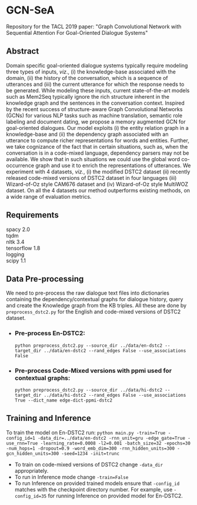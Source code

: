 # GCN-SeA
Repository for the TACL 2019 paper: "Graph Convolutional Network with Sequential Attention For Goal-Oriented Dialogue Systems"

## Abstract
Domain specific goal-oriented dialogue systems typically require modeling three types of inputs, *viz*., (i) the knowledge-base associated with the domain, (ii) the history of the conversation, which is a sequence of utterances and (iii) the current utterance for which the response needs to be generated. While modeling these inputs, current state-of-the-art models such as Mem2Seq typically ignore the rich structure inherent in the knowledge graph and the sentences in the conversation context. Inspired by the recent success of structure-aware Graph Convolutional Networks (GCNs) for various NLP tasks such as machine translation, semantic role labeling and document dating, we propose a memory augmented GCN for goal-oriented dialogues. Our model exploits (i) the entity relation graph in a knowledge-base  and (ii) the dependency graph associated with an utterance to compute richer representations for words and entities. Further, we take cognizance of the fact that in certain situations, such as, when the conversation is in a code-mixed language, dependency parsers may not be available. We show that in such situations we could use the global word co-occurrence graph and use it to enrich the representations of utterances. We experiment with 4 datasets, *viz.*, (i) the modified DSTC2 dataset (ii) recently released code-mixed versions of DSTC2 dataset in four languages (iii) Wizard-of-Oz style CAM676 dataset and (iv) Wizard-of-Oz style MultiWOZ dataset. On all the 4 datasets our method outperforms existing methods, on a wide range of evaluation metrics.

## Requirements
spacy 2.0 <br />
tqdm <br />
nltk 3.4 <br />
tensorflow 1.8 <br />
logging <br />
scipy 1.1 <br />

## Data Pre-processing 
We need to pre-process the raw dialogue text files into dictionaries containing the dependency/contextual graphs for dialogue history, query and create the Knowledge graph from the KB triples. All these are done by ```preprocess_dstc2.py``` for the English and code-mixed versions of DSTC2 dataset. <br />
* ### Pre-process En-DSTC2:
   ```python preprocess_dstc2.py --source_dir ../data/en-dstc2 --target_dir ../data/en-dstc2 --rand_edges False --use_associations False ``` <br />
* ### Pre-process Code-Mixed versions with ppmi used for contextual graphs:
   ```python preprocess_dstc2.py --source_dir ../data/hi-dstc2 --target_dir ../data/hi-dstc2 --rand_edges False --use_associations True --dict_name edge-dict-ppmi-dstc2```

## Training and Inference
To train the model on En-DSTC2 run:
   ```python main.py -train=True -config_id=1 -data_dir=../data/en-dstc2 -rnn_unit=gru -edge_gate=True -use_rnn=True -learning_rate=0.0008 -l2=0.001 -batch_size=32 -epochs=30 -num_hops=1 -dropout=0.9 -word_emb_dim=300 -rnn_hidden_units=300 -gcn_hidden_units=300 -seed=1234 -init=trunc```

* To train on code-mixed versions of DSTC2 change ```-data_dir``` appropriately.
* To run in Inference mode change ```-train=False```
* To run Inference on provided trained models ensure that ```-config_id``` matches with the checkpoint directory number. For example, use ```-config_id=35``` for running Inference on provided model for En-DSTC2.

